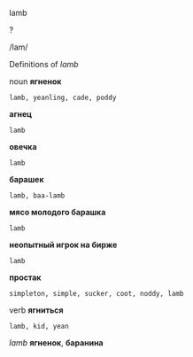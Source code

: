 lamb

?

/lam/

Definitions of _lamb_

noun
**ягненок**

    lamb, yeanling, cade, poddy
**агнец**

    lamb
**овечка**

    lamb
**барашек**

    lamb, baa-lamb
**мясо молодого барашка**

    lamb
**неопытный игрок на бирже**

    lamb
**простак**

    simpleton, simple, sucker, coot, noddy, lamb

verb
**ягниться**

    lamb, kid, yean

_lamb_
**ягненок**, **баранина**